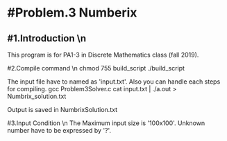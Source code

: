 

#Problem.3 Numberix
===================

## #1.Introduction \n
This program is for PA1-3 in Discrete Mathematics class (fall 2019).

#2.Compile command \n
chmod 755 build_script
./build_script

The input file have to named as 'input.txt'.
Also you can handle each steps for compiling.
gcc Problem3Solver.c
cat input.txt | ./a.out > Numbrix_solution.txt

Output is saved in NumbrixSolution.txt

#3.Input Condition \n
The Maximum input size is '100x100'.
Unknown number have to be expressed by '?'.
